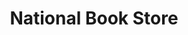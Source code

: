 ---
title: "National Book Store"
url: /manila/national-book-store-a-villegas-street/
shop: Bücher
---